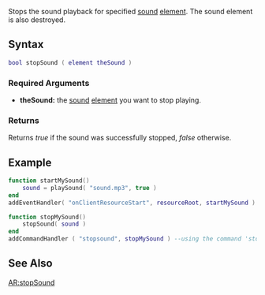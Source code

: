 Stops the sound playback for specified [sound](/docs/sound.md "wikilink") [element](/element.md "wikilink"). The sound element is also destroyed.

Syntax
------

``` lua
bool stopSound ( element theSound )
```

### Required Arguments

-   **theSound:** the [sound](/docs/sound.md "wikilink") [element](/element.md "wikilink") you want to stop playing.

### Returns

Returns *true* if the sound was successfully stopped, *false* otherwise.

Example
-------

``` lua
function startMySound()
    sound = playSound( "sound.mp3", true )
end
addEventHandler( "onClientResourceStart", resourceRoot, startMySound )

function stopMySound()
    stopSound( sound )
end
addCommandHandler ( "stopsound", stopMySound ) --using the command 'stopsound' will stop the sound
```

See Also
--------

[AR:stopSound](/docs/AR:stopSound.md "wikilink")
